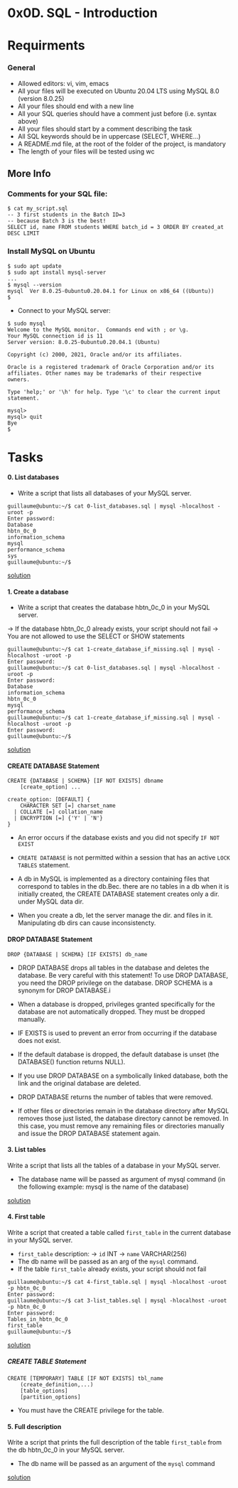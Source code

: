 # 0x0D. SQL - Introduction

# Requirments

### General

* Allowed editors: vi, vim, emacs
* All your files will be executed on Ubuntu 20.04 LTS using MySQL 8.0 (version 8.0.25)
* All your files should end with a new line
* All your SQL queries should have a comment just before (i.e. syntax above)
* All your files should start by a comment describing the task
* All SQL keywords should be in uppercase (SELECT, WHERE…)
* A README.md file, at the root of the folder of the project, is mandatory
* The length of your files will be tested using wc

## More Info

### Comments for your SQL file:

```
$ cat my_script.sql
-- 3 first students in the Batch ID=3
-- because Batch 3 is the best!
SELECT id, name FROM students WHERE batch_id = 3 ORDER BY created_at DESC LIMIT
```

### Install MySQL on Ubuntu

```
$ sudo apt update
$ sudo apt install mysql-server
...
$ mysql --version
mysql  Ver 8.0.25-0ubuntu0.20.04.1 for Linux on x86_64 ((Ubuntu))
$
```

* Connect to your MySQL server:

```
$ sudo mysql
Welcome to the MySQL monitor.  Commands end with ; or \g.
Your MySQL connection id is 11
Server version: 8.0.25-0ubuntu0.20.04.1 (Ubuntu)

Copyright (c) 2000, 2021, Oracle and/or its affiliates.

Oracle is a registered trademark of Oracle Corporation and/or its
affiliates. Other names may be trademarks of their respective
owners.

Type 'help;' or '\h' for help. Type '\c' to clear the current input statement.

mysql>
mysql> quit
Bye
$
```

# Tasks

#### 0. List databases

* Write a script that lists all databases of your MySQL server.

```
guillaume@ubuntu:~/$ cat 0-list_databases.sql | mysql -hlocalhost -uroot -p
Enter password: 
Database                                                                                     
hbtn_0c_0                                                                                    
information_schema                                                                           
mysql                                                                                        
performance_schema                                                                           
sys        
guillaume@ubuntu:~/$ 
```

[solution](0-list_databases.sql)

#### 1. Create a database

* Write a script that creates the database hbtn_0c_0 in your MySQL server.

-> If the database hbtn_0c_0 already exists, your script should not fail
-> You are not allowed to use the SELECT or SHOW statements

```
guillaume@ubuntu:~/$ cat 1-create_database_if_missing.sql | mysql -hlocalhost -uroot -p
Enter password: 
guillaume@ubuntu:~/$ cat 0-list_databases.sql | mysql -hlocalhost -uroot -p
Enter password: 
Database
information_schema
hbtn_0c_0
mysql
performance_schema
guillaume@ubuntu:~/$ cat 1-create_database_if_missing.sql | mysql -hlocalhost -uroot -p
Enter password: 
guillaume@ubuntu:~/$ 
```

[solution](1-create_database_if_missing.sql)

#### CREATE DATABASE Statement

```
CREATE {DATABASE | SCHEMA} [IF NOT EXISTS] dbname
    [create_option] ...

create_option: [DEFAULT] {
    CHARACTER SET [=] charset_name
  | COLLATE [=] collation_name
  | ENCRYPTION [=] {'Y' | 'N'}
}
```

* An error occurs if the database exists and you did not specify `IF NOT
EXIST`

* `CREATE DATABASE` is not permitted within a session that has an active
`LOCK TABLES` statement.

* A db in MySQL is implemented as a directory containing files that correspond
to tables in the db.Bec. there are no tables in a db when it is initially
created, the CREATE DATABASE statement creates only a dir. under MySQL data
dir.

* When you create a db, let the server manage the dir. and files in it.
Manipulating db dirs can cause inconsistencty.

#### DROP DATABASE Statement

```
DROP {DATABASE | SCHEMA} [IF EXISTS] db_name
```

* DROP DATABASE drops all tables in the database and deletes the database. 
Be very careful with this statement! To use DROP DATABASE, you need the 
DROP privilege on the database. DROP SCHEMA is a synonym for DROP DATABASE.i

* When a database is dropped, privileges granted specifically for the 
database are not automatically dropped. They must be dropped manually.

* IF EXISTS is used to prevent an error from occurring if the database 
does not exist.

* If the default database is dropped, the default database is unset 
(the DATABASE() function returns NULL).
* If you use DROP DATABASE on a symbolically linked database, 
both the link and the original database are deleted.

* DROP DATABASE returns the number of tables that were removed.

* If other files or directories remain in the database directory after 
MySQL removes those just listed, the database directory cannot be removed. 
In this case, you must remove any remaining files or directories manually 
and issue the DROP DATABASE statement again.

#### 3. List tables

Write a script that lists all the tables of a database in your MySQL server.

* The database name will be passed as argument of mysql command (in the 
following example: mysql is the name of the database)

[solution](3-list_tables.sql)

#### 4. First table

Write a script that created a table called `first_table` in the current
database in your MySQL server.

* `first_table` description:
-> `id` INT     -> `name` VARCHAR(256)
* The db name will be passed as an arg of the `mysql` command.
* If the table `first_table` already exists, your script should
not fail

```
guillaume@ubuntu:~/$ cat 4-first_table.sql | mysql -hlocalhost -uroot -p hbtn_0c_0
Enter password: 
guillaume@ubuntu:~/$ cat 3-list_tables.sql | mysql -hlocalhost -uroot -p hbtn_0c_0
Enter password: 
Tables_in_hbtn_0c_0
first_table
guillaume@ubuntu:~/$ 
```

[solution](4-first_table.sql)

##### CREATE TABLE Statement

```
CREATE [TEMPORARY] TABLE [IF NOT EXISTS] tbl_name
    (create_definition,...)
    [table_options]
    [partition_options]
```

*  You must have the CREATE privilege for the table.

#### 5. Full description

Write a script that prints the full description of the table `first_table` 
from the db hbtn_0c_0 in your MySQL server.

* The db name will be passed as an argument of the `mysql` command

[solution](5-full_table.sql)

